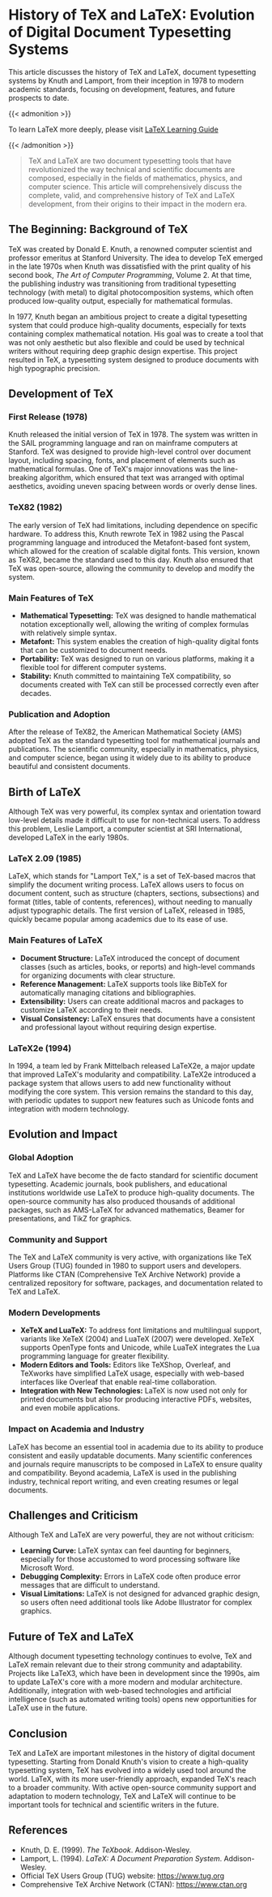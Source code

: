 # History of TeX and LaTeX: Evolution of Digital Document Typesetting Systems


This article discusses the history of TeX and LaTeX, document typesetting systems by Knuth and Lamport, from their inception in 1978 to modern academic standards, focusing on development, features, and future prospects to date.

<!--more-->

{{< admonition >}}

To learn LaTeX more deeply, please visit [LaTeX Learning Guide](https://www.aantriono.com/2022/07/buku-panduan-belajar-latex.html)

{{< /admonition >}}

> TeX and LaTeX are two document typesetting tools that have revolutionized the way technical and scientific documents are composed, especially in the fields of mathematics, physics, and computer science. This article will comprehensively discuss the complete, valid, and comprehensive history of TeX and LaTeX development, from their origins to their impact in the modern era.

## The Beginning: Background of TeX

TeX was created by Donald E. Knuth, a renowned computer scientist and professor emeritus at Stanford University. The idea to develop TeX emerged in the late 1970s when Knuth was dissatisfied with the print quality of his second book, *The Art of Computer Programming*, Volume 2. At that time, the publishing industry was transitioning from traditional typesetting technology (with metal) to digital photocomposition systems, which often produced low-quality output, especially for mathematical formulas.

In 1977, Knuth began an ambitious project to create a digital typesetting system that could produce high-quality documents, especially for texts containing complex mathematical notation. His goal was to create a tool that was not only aesthetic but also flexible and could be used by technical writers without requiring deep graphic design expertise. This project resulted in TeX, a typesetting system designed to produce documents with high typographic precision.

## Development of TeX

### First Release (1978)

Knuth released the initial version of TeX in 1978. The system was written in the SAIL programming language and ran on mainframe computers at Stanford. TeX was designed to provide high-level control over document layout, including spacing, fonts, and placement of elements such as mathematical formulas. One of TeX's major innovations was the line-breaking algorithm, which ensured that text was arranged with optimal aesthetics, avoiding uneven spacing between words or overly dense lines.

### TeX82 (1982)

The early version of TeX had limitations, including dependence on specific hardware. To address this, Knuth rewrote TeX in 1982 using the Pascal programming language and introduced the Metafont-based font system, which allowed for the creation of scalable digital fonts. This version, known as TeX82, became the standard used to this day. Knuth also ensured that TeX was open-source, allowing the community to develop and modify the system.

### Main Features of TeX

- **Mathematical Typesetting:** TeX was designed to handle mathematical notation exceptionally well, allowing the writing of complex formulas with relatively simple syntax.
- **Metafont:** This system enables the creation of high-quality digital fonts that can be customized to document needs.
- **Portability:** TeX was designed to run on various platforms, making it a flexible tool for different computer systems.
- **Stability:** Knuth committed to maintaining TeX compatibility, so documents created with TeX can still be processed correctly even after decades.

### Publication and Adoption

After the release of TeX82, the American Mathematical Society (AMS) adopted TeX as the standard typesetting tool for mathematical journals and publications. The scientific community, especially in mathematics, physics, and computer science, began using it widely due to its ability to produce beautiful and consistent documents.

## Birth of LaTeX

Although TeX was very powerful, its complex syntax and orientation toward low-level details made it difficult to use for non-technical users. To address this problem, Leslie Lamport, a computer scientist at SRI International, developed LaTeX in the early 1980s.

### LaTeX 2.09 (1985)

LaTeX, which stands for "Lamport TeX," is a set of TeX-based macros that simplify the document writing process. LaTeX allows users to focus on document content, such as structure (chapters, sections, subsections) and format (titles, table of contents, references), without needing to manually adjust typographic details. The first version of LaTeX, released in 1985, quickly became popular among academics due to its ease of use.

### Main Features of LaTeX

- **Document Structure:** LaTeX introduced the concept of document classes (such as articles, books, or reports) and high-level commands for organizing documents with clear structure.
- **Reference Management:** LaTeX supports tools like BibTeX for automatically managing citations and bibliographies.
- **Extensibility:** Users can create additional macros and packages to customize LaTeX according to their needs.
- **Visual Consistency:** LaTeX ensures that documents have a consistent and professional layout without requiring design expertise.

### LaTeX2e (1994)

In 1994, a team led by Frank Mittelbach released LaTeX2e, a major update that improved LaTeX's modularity and compatibility. LaTeX2e introduced a package system that allows users to add new functionality without modifying the core system. This version remains the standard to this day, with periodic updates to support new features such as Unicode fonts and integration with modern technology.

## Evolution and Impact

### Global Adoption

TeX and LaTeX have become the de facto standard for scientific document typesetting. Academic journals, book publishers, and educational institutions worldwide use LaTeX to produce high-quality documents. The open-source community has also produced thousands of additional packages, such as AMS-LaTeX for advanced mathematics, Beamer for presentations, and TikZ for graphics.

### Community and Support

The TeX and LaTeX community is very active, with organizations like TeX Users Group (TUG) founded in 1980 to support users and developers. Platforms like CTAN (Comprehensive TeX Archive Network) provide a centralized repository for software, packages, and documentation related to TeX and LaTeX.

### Modern Developments

- **XeTeX and LuaTeX:** To address font limitations and multilingual support, variants like XeTeX (2004) and LuaTeX (2007) were developed. XeTeX supports OpenType fonts and Unicode, while LuaTeX integrates the Lua programming language for greater flexibility.
- **Modern Editors and Tools:** Editors like TeXShop, Overleaf, and TeXworks have simplified LaTeX usage, especially with web-based interfaces like Overleaf that enable real-time collaboration.
- **Integration with New Technologies:** LaTeX is now used not only for printed documents but also for producing interactive PDFs, websites, and even mobile applications.

### Impact on Academia and Industry

LaTeX has become an essential tool in academia due to its ability to produce consistent and easily updatable documents. Many scientific conferences and journals require manuscripts to be composed in LaTeX to ensure quality and compatibility. Beyond academia, LaTeX is used in the publishing industry, technical report writing, and even creating resumes or legal documents.

## Challenges and Criticism

Although TeX and LaTeX are very powerful, they are not without criticism:
- **Learning Curve:** LaTeX syntax can feel daunting for beginners, especially for those accustomed to word processing software like Microsoft Word.
- **Debugging Complexity:** Errors in LaTeX code often produce error messages that are difficult to understand.
- **Visual Limitations:** LaTeX is not designed for advanced graphic design, so users often need additional tools like Adobe Illustrator for complex graphics.

## Future of TeX and LaTeX

Although document typesetting technology continues to evolve, TeX and LaTeX remain relevant due to their strong community and adaptability. Projects like LaTeX3, which have been in development since the 1990s, aim to update LaTeX's core with a more modern and modular architecture. Additionally, integration with web-based technologies and artificial intelligence (such as automated writing tools) opens new opportunities for LaTeX use in the future.

## Conclusion

TeX and LaTeX are important milestones in the history of digital document typesetting. Starting from Donald Knuth's vision to create a high-quality typesetting system, TeX has evolved into a widely used tool around the world. LaTeX, with its more user-friendly approach, expanded TeX's reach to a broader community. With active open-source community support and adaptation to modern technology, TeX and LaTeX will continue to be important tools for technical and scientific writers in the future.

## References

- Knuth, D. E. (1999). *The TeXbook*. Addison-Wesley.
- Lamport, L. (1994). *LaTeX: A Document Preparation System*. Addison-Wesley.
- Official TeX Users Group (TUG) website: https://www.tug.org
- Comprehensive TeX Archive Network (CTAN): https://www.ctan.org
